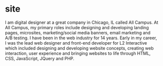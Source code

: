 # site

I am digital designer at a great company in Chicago, IL called All Campus. At All Campus, my primary roles include designing and developing landing pages, microsites, marketing/social media banners, email marketing and A/B testing. I have been in the web industry for 14 years. Early in my career, I was the lead web designer and front-end developer for L2 Interactive which included designing and developing website concepts, creating web interaction, user experience and bringing websites to life through HTML, CSS, JavaScript, JQuery and PHP. 
